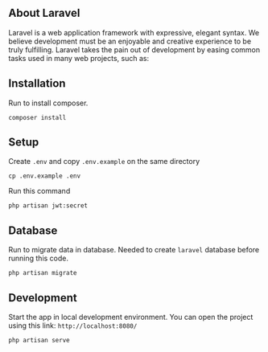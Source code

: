 ## About Laravel

Laravel is a web application framework with expressive, elegant syntax. We believe development must be an enjoyable and creative experience to be truly fulfilling. Laravel takes the pain out of development by easing common tasks used in many web projects, such as:

## Installation
Run to install composer.
```
composer install
```

## Setup
Create `.env` and copy `.env.example` on the same directory
```
cp .env.example .env
```

Run this command
```
php artisan jwt:secret
```

## Database
Run to migrate data in database. Needed to create `laravel` database before running this code. 
```
php artisan migrate
```

## Development
Start the app in local development environment. You can open the project using this link: `http://localhost:8080/`
```
php artisan serve
```
